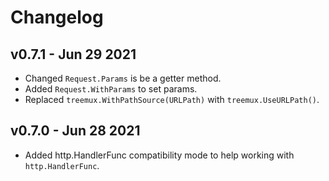 # Changelog

## v0.7.1 - Jun 29 2021

- Changed `Request.Params` is be a getter method.
- Added `Request.WithParams` to set params.
- Replaced `treemux.WithPathSource(URLPath)` with `treemux.UseURLPath()`.

## v0.7.0 - Jun 28 2021

- Added http.HandlerFunc compatibility mode to help working with `http.HandlerFunc`.
